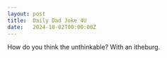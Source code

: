 ```yaml
---
layout: post
title:  Daily Dad Joke 4U
date:   2024-10-02T00:00:00Z
---
```

How do you think the unthinkable? With an itheburg.
